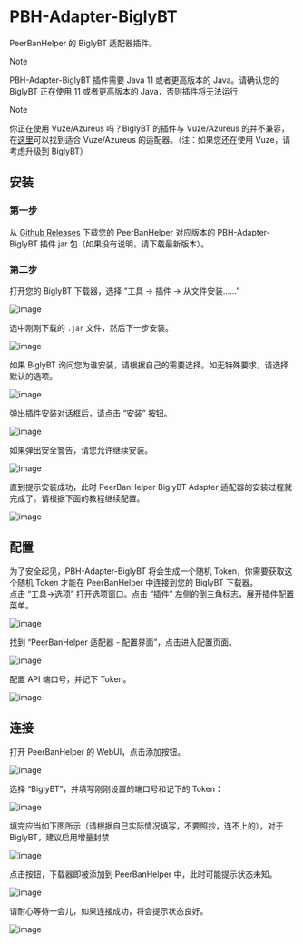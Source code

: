 # PBH-Adapter-BiglyBT

PeerBanHelper 的 BiglyBT 适配器插件。

> [!NOTE]
> PBH-Adapter-BiglyBT 插件需要 Java 11 或者更高版本的 Java。请确认您的 BiglyBT 正在使用 11 或者更高版本的 Java，否则插件将无法运行

> [!NOTE]
> 你正在使用 Vuze/Azureus 吗？BiglyBT 的插件与 Vuze/Azureus 的并不兼容，在[这里](https://github.com/PBH-BTN/PBH-Adapter-Azureus)可以找到适合 Vuze/Azureus 的适配器。（注：如果您还在使用 Vuze，请考虑升级到 BiglyBT）


## 安装

### 第一步

从 [Github Releases](https://github.com/PBH-BTN/PBH-Adapter-BiglyBT/releases) 下载您的 PeerBanHelper 对应版本的 PBH-Adapter-BiglyBT 插件 jar 包（如果没有说明，请下载最新版本）。

### 第二步

打开您的 BiglyBT 下载器，选择 “工具 -> 插件 -> 从文件安装……”

![image](https://github.com/PBH-BTN/PBH-Adapter-BiglyBT/assets/30802565/68d751f9-2cfa-491c-9462-cf05c0a7961c)

选中刚刚下载的 `.jar` 文件，然后下一步安装。

![image](https://github.com/user-attachments/assets/47964e0e-b053-4fc1-8c11-5509cab788f0)

如果 BiglyBT 询问您为谁安装，请根据自己的需要选择。如无特殊要求，请选择默认的选项。

![image](https://github.com/PBH-BTN/PBH-Adapter-BiglyBT/assets/30802565/527467ab-e92d-41f8-853a-9f86562f096c)

弹出插件安装对话框后，请点击 “安装” 按钮。

![image](https://github.com/PBH-BTN/PBH-Adapter-BiglyBT/assets/30802565/71133241-9d11-444a-a19b-a874a4850d6c)

如果弹出安全警告，请您允许继续安装。

![image](https://github.com/PBH-BTN/PBH-Adapter-BiglyBT/assets/30802565/d918e8ce-7126-4521-8c1b-fb0c4120bb0f)

直到提示安装成功，此时 PeerBanHelper BiglyBT Adapter 适配器的安装过程就完成了。请根据下面的教程继续配置。

![image](https://github.com/PBH-BTN/PBH-Adapter-BiglyBT/assets/30802565/83471d40-f707-431c-8fe7-f05b73de5763)

## 配置

为了安全起见，PBH-Adapter-BiglyBT 将会生成一个随机 Token，你需要获取这个随机 Token 才能在 PeerBanHelper 中连接到您的 BiglyBT 下载器。  
点击 “工具->选项” 打开选项窗口。点击 “插件” 左侧的倒三角标志，展开插件配置菜单。

![image](https://github.com/PBH-BTN/PBH-Adapter-BiglyBT/assets/30802565/bbab5581-6c14-4354-9861-9a71c7107c01)

找到 “PeerBanHelper 适配器 - 配置界面”，点击进入配置页面。

![image](https://github.com/PBH-BTN/PBH-Adapter-BiglyBT/assets/30802565/d0b84c5e-15dc-4403-8caa-f4627cffe3bf)

配置 API 端口号，并记下 Token。

![image](https://github.com/PBH-BTN/PBH-Adapter-BiglyBT/assets/30802565/f9eb6630-e5f0-43e9-8ac0-cec162ce3339)

## 连接

打开 PeerBanHelper 的 WebUI，点击添加按钮。

![image](https://github.com/PBH-BTN/PBH-Adapter-BiglyBT/assets/30802565/5ecb7ad9-60f9-4325-bfd8-6ebff47c1875)

选择 “BiglyBT”，并填写刚刚设置的端口号和记下的 Token：

![image](https://github.com/PBH-BTN/PBH-Adapter-BiglyBT/assets/30802565/0ea581a5-23ff-491c-818b-a43b1bb36d66)

填完应当如下图所示（请根据自己实际情况填写，不要照抄，连不上的），对于 BiglyBT，建议启用增量封禁

![image](https://github.com/PBH-BTN/PBH-Adapter-BiglyBT/assets/30802565/5dde841f-b0dd-4745-a920-f9c8b3f676c9)

点击按钮，下载器即被添加到 PeerBanHelper 中，此时可能提示状态未知。

![image](https://github.com/PBH-BTN/PBH-Adapter-BiglyBT/assets/30802565/b24011a1-bfdb-43b3-9fec-6709c1acc742)

请耐心等待一会儿，如果连接成功，将会提示状态良好。

![image](https://github.com/PBH-BTN/PBH-Adapter-BiglyBT/assets/30802565/8c6fcc58-6d59-4daf-beed-0e0afee1eab0)





